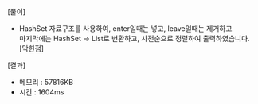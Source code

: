 [풀이]
- HashSet 자료구조를 사용하여, enter일때는 넣고, leave일때는 제거하고<br>
마지막에는 HashSet -> List로 변환하고, 사전순으로 정렬하여 출력하였습니다.
[막힌점]

[결과]
- 메모리 : 57816KB
- 시간 : 1604ms